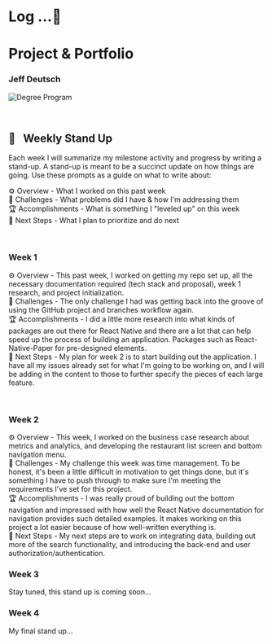 # Log ...🚀

# Project & Portfolio

### Jeff Deutsch

![Degree Program](https://img.shields.io/badge/degree-web%20development-blue.svg)&nbsp;

<br>

## 📢 &nbsp; Weekly Stand Up

Each week I will summarize my milestone activity and progress by writing a stand-up. A stand-up is meant to be a succinct update on how things are going. Use these prompts as a guide on what to write about:

⚙️ Overview - What I worked on this past week
<br>
🌵 Challenges - What problems did I have & how I'm addressing them
<br>
🏆 Accomplishments - What is something I "leveled up" on this week
<br>
🔮 Next Steps - What I plan to prioritize and do next

<br>

### Week 1

⚙️ Overview - This past week, I worked on getting my repo set up, all the necessary documentation required (tech stack and proposal), week 1 research, and project initialization.
<br>
🌵 Challenges - The only challenge I had was getting back into the groove of using the GitHub project and branches workflow again.
<br>
🏆 Accomplishments - I did a little more research into what kinds of packages are out there for React Native and there are a lot that can help speed up the process of building an application. Packages such as React-Native-Paper for pre-designed elements.
<br>
🔮 Next Steps - My plan for week 2 is to start building out the application. I have all my issues already set for what I'm going to be working on, and I will be adding in the content to those to further specify the pieces of each large feature.

<br>

### Week 2

⚙️ Overview - This week, I worked on the business case research about metrics and analytics, and developing the restaurant list screen and bottom navigation menu.
<br>
🌵 Challenges - My challenge this week was time management. To be honest, it's been a little difficult in motivation to get things done, but it's something I have to push through to make sure I'm meeting the requirements I've set for this project.
<br>
🏆 Accomplishments - I was really proud of building out the bottom navigation and impressed with how well the React Native documentation for navigation provides such detailed examples. It makes working on this project a lot easier because of how well-written everything is.
<br>
🔮 Next Steps - My next steps are to work on integrating data, building out more of the search functionality, and introducing the back-end and user authorization/authentication.

### Week 3

Stay tuned, this stand up is coming soon...

### Week 4

My final stand up...

<br>
